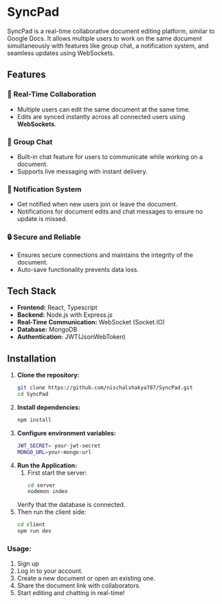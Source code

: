# SyncPad

SyncPad is a real-time collaborative document editing platform, similar to Google Docs. It allows multiple users to work on the same document simultaneously with features like group chat, a notification system, and seamless updates using WebSockets.

## Features

### 📝 Real-Time Collaboration
- Multiple users can edit the same document at the same time.
- Edits are synced instantly across all connected users using **WebSockets**.

### 💬 Group Chat
- Built-in chat feature for users to communicate while working on a document.
- Supports live messaging with instant delivery.

### 🔔 Notification System
- Get notified when new users join or leave the document.
- Notifications for document edits and chat messages to ensure no update is missed.

### 🔒 Secure and Reliable
- Ensures secure connections and maintains the integrity of the document.
- Auto-save functionality prevents data loss.

## Tech Stack

- **Frontend:** React, Typescript
- **Backend:** Node.js with Express.js
- **Real-Time Communication:** WebSocket (Socket.IO)
- **Database:** MongoDB
- **Authentication:** JWT(JsonWebToken)

## Installation

1. **Clone the repository:**
   ```bash
   git clone https://github.com/nischalshakya787/SyncPad.git
   cd SyncPad
2. **Install dependencies:**
   ```bash
   npm install
3. **Configure environment variables:**
   ```bash
   JWT_SECRET= your-jwt-secret
   MONGO_URL=your-mongo-url
4. **Run the Application:**
   1. First start the server:
       ```bash
       cd server
       nodemon index
      ```
     Verify that the database is connected.
  2. Then run the client side:
       ```bash
       cd client
       npm run dev
       ```
### Usage:
1. Sign up 
2. Log in to your account.
3. Create a new document or open an existing one.
4. Share the document link with collaborators.
5. Start editing and chatting in real-time!
   
